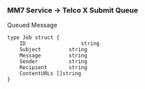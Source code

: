 ### MM7 Service -> Telco X Submit Queue

Queued Message
```
type Job struct {
	ID					string
	Subject 		string
	Message 		string
	Sender			string
	Recipient		string
	ContentURLs	[]string
}
```

